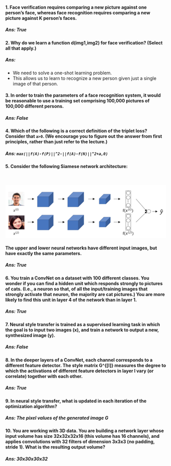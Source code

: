 #### 1. Face verification requires comparing a new picture against one person’s face, whereas face recognition requires comparing a new picture against K person’s faces. 

##### Ans: True

#### 2. Why do we learn a function d(img1,img2) for face verification? (Select all that apply.) 

##### Ans: 

- We need to solve a one-shot learning problem.
- This allows us to learn to recognize a new person given just a single image of that person.

#### 3. In order to train the parameters of a face recognition system, it would be reasonable to use a training set comprising 100,000 pictures of 100,000 different persons.

##### Ans: False

#### 4. Which of the following is a correct definition of the triplet loss? Consider that ```a>0```. (We encourage you to figure out the answer from first principles, rather than just refer to the lecture.)

##### Ans: ```max(||f(A)-f(P)||^2-||f(A)-f(N)||^2+a,0)```

#### 5. Consider the following Siamese network architecture:

<img src="https://d3c33hcgiwev3.cloudfront.net/imageAssetProxy.v1/xryVS70VEee3NhLzohKsog_98c778df87f041af9903bd66d2d98bbd_Screen-Shot-2017-10-29-at-6.57.51-PM.png?expiry=1563062400000&amp;hmac=2u08k3QpHn0AmsmmdRLayLb36PpMbG-GTY-toYU_arE" alt="" >

![](Screen-Shot-2017-10-29-at-6.57.51-PM.png)

#### The upper and lower neural networks have different input images, but have exactly the same parameters.

##### Ans: True

#### 6. You train a ConvNet on a dataset with 100 different classes. You wonder if you can find a hidden unit which responds strongly to pictures of cats. (I.e., a neuron so that, of all the input/training images that strongly activate that neuron, the majority are cat pictures.) You are more likely to find this unit in layer 4 of the network than in layer 1.

##### Ans: True

#### 7. Neural style transfer is trained as a supervised learning task in which the goal is to input two images (x), and train a network to output a new, synthesized image (y).

##### Ans: False

#### 8. In the deeper layers of a ConvNet, each channel corresponds to a different feature detector. The style matrix G^{[l]} measures the degree to which the activations of different feature detectors in layer l vary (or correlate) together with each other.

##### Ans: True

#### 9. In neural style transfer, what is updated in each iteration of the optimization algorithm?

##### Ans: The pixel values of the generated image G

#### 10. You are working with 3D data. You are building a network layer whose input volume has size 32x32x32x16 (this volume has 16 channels), and applies convolutions with 32 filters of dimension 3x3x3 (no padding, stride 1). What is the resulting output volume?

##### Ans: 30x30x30x32